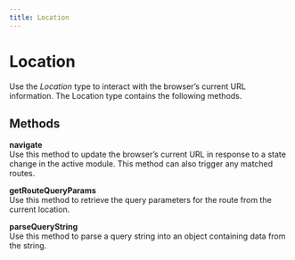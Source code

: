 ```yaml
---
title: Location
---
```


# Location
Use the *Location* type to interact with the browser’s current URL information. The Location type contains the following methods.


## Methods

**navigate**  
Use this method to update the browser’s current URL in response to a state change in the active module. This method can also trigger any matched routes.

**getRouteQueryParams**  
Use this method to retrieve the query parameters for the route from the current location.

**parseQueryString**  
Use this method to parse a query string into an object containing data from the string.
